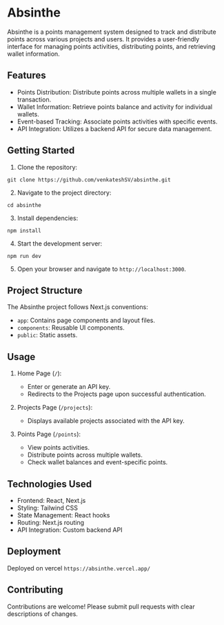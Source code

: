 # Absinthe

Absinthe is a points management system designed to track and distribute points across various projects and users. It provides a user-friendly interface for managing points activities, distributing points, and retrieving wallet information.

## Features

- Points Distribution: Distribute points across multiple wallets in a single transaction.
- Wallet Information: Retrieve points balance and activity for individual wallets.
- Event-based Tracking: Associate points activities with specific events.
- API Integration: Utilizes a backend API for secure data management.

## Getting Started

1. Clone the repository:

```
git clone https://github.com/venkateshSV/absinthe.git
```

2. Navigate to the project directory:

```
cd absinthe
```

3. Install dependencies:

```
npm install
```

4. Start the development server:

```
npm run dev
```

5. Open your browser and navigate to `http://localhost:3000`.

## Project Structure

The Absinthe project follows Next.js conventions:

- `app`: Contains page components and layout files.
- `components`: Reusable UI components.
- `public`: Static assets.

## Usage

1. Home Page (`/`):

   - Enter or generate an API key.
   - Redirects to the Projects page upon successful authentication.

2. Projects Page (`/projects`):

   - Displays available projects associated with the API key.

3. Points Page (`/points`):
   - View points activities.
   - Distribute points across multiple wallets.
   - Check wallet balances and event-specific points.

## Technologies Used

- Frontend: React, Next.js
- Styling: Tailwind CSS
- State Management: React hooks
- Routing: Next.js routing
- API Integration: Custom backend API

## Deployment

Deployed on vercel `https://absinthe.vercel.app/`

## Contributing

Contributions are welcome! Please submit pull requests with clear descriptions of changes.
